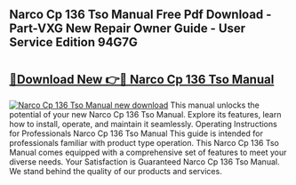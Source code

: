 ## Narco Cp 136 Tso Manual Free Pdf Download - Part-VXG New Repair Owner Guide - User Service Edition 94G7G

# <h2><a href="http://bc7643.oget.top/?id=Narco+Cp+136+Tso+Manual">🔗Download New 👉🔴 Narco Cp 136 Tso Manual</a></h2>

[![Narco Cp 136 Tso Manual new download](https://i.imgur.com/5g1atiW.png)](http://bc7643.oget.top/?id=Narco+Cp+136+Tso+Manual)
This manual unlocks the potential of your new Narco Cp 136 Tso Manual. Explore its features, learn how to install, operate, and maintain it seamlessly. Operating Instructions for Professionals Narco Cp 136 Tso Manual This guide is intended for professionals familiar with product type operation. This Narco Cp 136 Tso Manual comes equipped with a comprehensive set of features to meet your diverse needs. Your Satisfaction is Guaranteed Narco Cp 136 Tso Manual. We stand behind the quality of our products and services.
